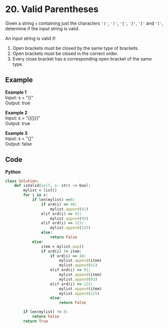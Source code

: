 # 20. Valid Parentheses
Given a string `s` containing just the characters `'('`, `')'`, `'{'`, `'}'`, `'['` and `']'`, determine if the input string is valid.  

An input string is valid if:  
1. Open brackets must be closed by the same type of brackets.  
2. Open brackets must be closed in the correct order.  
3. Every close bracket has a corresponding open bracket of the same type.  
 
## Example
**Example 1**   
Input: s = "()"  
Output: true  

**Example 2**  
Input: s = "()[]{}"  
Output: true  

**Example 3**  
Input: s = "(]"  
Output: false  

## Code
**Python**
```ruby
class Solution:
    def isValid(self, s: str) -> bool:
        mylist = list()
        for i in s:
            if len(mylist) ==0:
                if ord(i) == 40:
                    mylist.append(41)
                elif ord(i) == 91:
                    mylist.append(93)
                elif ord(i) == 123:
                    mylist.append(125)
                else:
                    return False
            else:
                item = mylist.pop()
                if ord(i) != item:
                    if ord(i) == 40:
                        mylist.append(item)
                        mylist.append(41)
                    elif ord(i) == 91:
                        mylist.append(item)
                        mylist.append(93)
                    elif ord(i) == 123:
                        mylist.append(item)
                        mylist.append(125)
                    else:
                        return False

        if len(mylist) != 0:
            return False
        return True
```
